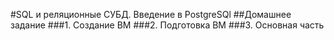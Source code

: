 #SQL и реляционные СУБД. Введение в PostgreSQl
##Домашнее задание
###1. Создание ВМ
###2. Подготовка ВМ
###3. Основная часть
